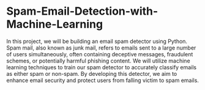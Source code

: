 # Spam-Email-Detection-with-Machine-Learning
In this project, we will be building an email spam detector using Python.
Spam mail, also known as junk mail, refers to emails sent to a large number
of users simultaneously, often containing deceptive messages, fraudulent
schemes, or potentially harmful phishing content. We will utilize machine
learning techniques to train our spam detector to accurately classify emails
as either spam or non-spam. By developing this detector, we aim to
enhance email security and protect users from falling victim to spam
emails. 
